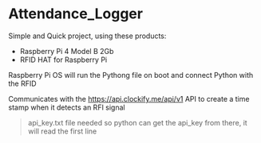 # Attendance_Logger

Simple and Quick project, using these products:
- Raspberry Pi 4 Model B 2Gb
- RFID HAT for Raspberry Pi

Raspberry Pi OS will run the Pythong file on boot and connect Python with the RFID

Communicates with the https://api.clockify.me/api/v1 API to create a time stamp when it detects an RFI signal

> api_key.txt file needed so python can get the api_key from there, it will read the first line